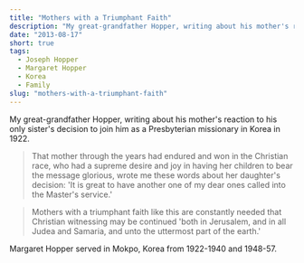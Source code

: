 ```yaml
---
title: "Mothers with a Triumphant Faith"
description: "My great-grandfather Hopper, writing about his mother's reaction to his only sister's decision to join him as a Presbyterian missionary in Korea in 1922."
date: "2013-08-17"
short: true
tags:
  - Joseph Hopper
  - Margaret Hopper
  - Korea
  - Family
slug: "mothers-with-a-triumphant-faith"
---
```


My great-grandfather Hopper, writing about his mother's reaction to his only sister's decision to join him as a Presbyterian missionary in Korea in 1922.

> That mother through the years had endured and won in the Christian race, who had a supreme desire and joy in having her children to bear the message glorious, wrote me these words about her daughter's decision: 'It is great to have another one of my dear ones called into the Master's service.'

> Mothers with a triumphant faith like this are constantly needed that Christian witnessing may be continued 'both in Jerusalem, and in all Judea and Samaria, and unto the uttermost part of the earth.'

Margaret Hopper served in Mokpo, Korea from 1922-1940 and 1948-57.

